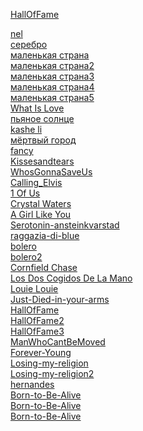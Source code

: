 
<a href="https://yantar78.github.io/midi-host/HallOfFame.mid" download>HallOfFame</a><br>

<a href="https://yantar78.github.io/midi-host/nel.mid" download>nel</a><br>
<a href="https://yantar78.github.io/midi-host/Bi-2-serebro.kar" download>серебро</a><br>
<a href="https://yantar78.github.io/midi-host/Маленькая Страна 1.mid" download>маленькая страна</a><br>
<a href="https://yantar78.github.io/midi-host/Маленькая Страна 2.mid" download>маленькая страна2</a><br>
<a href="https://yantar78.github.io/midi-host/Маленькая Страна 3 (Караоке) (3).mid" download>маленькая страна3</a><br>
<a href="https://yantar78.github.io/midi-host/malenkaya_strana.mid" download>маленькая страна4</a><br>
<a href="https://yantar78.github.io/midi-host/Natasha_Koroleva_malenkaya_strana.mid" download>маленькая страна5</a><br>
<a href="https://yantar78.github.io/midi-host/ANightAtTheRoxberryWhatIsLove.mid" download>What Is Love</a><br>
<a href="https://yantar78.github.io/midi-host/76434_--.mid" download>пьяное солнце</a><br>
<a href="https://yantar78.github.io/midi-host/kashe_li.mid" download>kashe li</a><br>
<a href="https://yantar78.github.io/midi-host/mertvii_gorod_rozhdestvo.mid" download>мёртвый город</a><br>
<a href="https://yantar78.github.io/midi-host/FancyFree.mid" download>fancy</a><br>
<a href="https://yantar78.github.io/midi-host/Kissesandtears.mid" download>Kissesandtears</a><br>
<a href="https://yantar78.github.io/midi-host/WhosGonnaSaveUs.mid" download>WhosGonnaSaveUs</a><br>
<a href="https://yantar78.github.io/midi-host/Calling_Elvis.mid" download>Calling_Elvis</a><br>
<a href="https://yantar78.github.io/midi-host/1 Of Us - Joan Osborne.mid" download>1 Of Us</a><br>
<a href="https://yantar78.github.io/midi-host/Purelove - Crystal Waters.mid" download>Crystal Waters</a><br>
<a href="https://yantar78.github.io/midi-host/A Girl Like You - Edwyn Collins.mid" download>A Girl Like You</a><br>
<a href="https://yantar78.github.io/midi-host/Audien-Matthew-Koma-Serotonin-ansteinkvarstad-20141220165943-nonstop2k.com.mid" download>Serotonin-ansteinkvarstad</a><br>
<a href="https://yantar78.github.io/midi-host/francis-goya-la-raggazia-di-blue.mid" download>raggazia-di-blue</a><br>
<a href="https://yantar78.github.io/midi-host/5419.mid" download>bolero</a><br>
<a href="https://yantar78.github.io/midi-host/Fancy - Bolero1.mid" download>bolero2</a><br>
<a href="https://yantar78.github.io/midi-host/Theme of Interstellar - Cornfield Chase___WWW.MIDISFREE.COM (1).mid" download> Cornfield Chase</a><br>
<a href="https://yantar78.github.io/midi-host/Alejandro Sanz - Los Dos Cogidos De La Mano___WWW.MIDISFREE.COM.mid" download> Los Dos Cogidos De La Mano</a><br>
<a href="https://yantar78.github.io/midi-host/Flying dust - Louie Louie___WWW.MIDISFREE.COM.mid" download> Louie Louie</a><br>
<a href="https://yantar78.github.io/midi-host/85824_Just-Died-in-your-arms.mid" download> Just-Died-in-your-arms</a><br>
<a href="https://yantar78.github.io/midi-host/HallOfFame.mid" download> HallOfFame</a><br>
<a href="https://yantar78.github.io/midi-host/HallOfFame (1).mid" download> HallOfFame2</a><br>
<a href="https://yantar78.github.io/midi-host/60726_Hall-Of-Fame.mid" download> HallOfFame3</a><br>
<a href="https://yantar78.github.io/midi-host/ManWhoCantBeMoved.mid" download> ManWhoCantBeMoved</a><br>
<a href="https://yantar78.github.io/midi-host/78760_Forever-Young.mid" download> Forever-Young</a><br>
<a href="https://yantar78.github.io/midi-host/44385_Losing-my-religion.mid" download> Losing-my-religion</a><br>
<a href="https://yantar78.github.io/midi-host/LosingMyReligion.mid" download> Losing-my-religion2</a><br>
<a href="https://yantar78.github.io/midi-host/d_FR0170.mid" download> hernandes</a><br>
<a href="https://yantar78.github.io/midi-host/5042_Born-to-Be-Alive.mid" download> Born-to-Be-Alive</a><br>
<a href="https://yantar78.github.io/midi-host/d_BS1113.mid" download> Born-to-Be-Alive</a><br>
<a href="https://yantar78.github.io/midi-host/Hernandez. Patrick - Born to  Be Alive___WWW.MIDISFREE.COM.mid" download> Born-to-Be-Alive</a><br>
